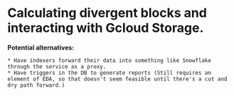 # Calculating divergent blocks and interacting with Gcloud Storage.


**Potential alternatives:**

    * Have indexers forward their data into something like Snowflake through the service as a proxy.
    * Have triggers in the DB to generate reports (Still requires an element of EDA, so that doesn't seem feasible until there's a cut and dry path forward.)